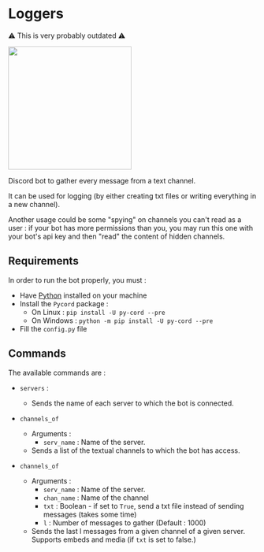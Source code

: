 # Loggers

⚠️ This is very probably outdated ⚠️

<img src="https://i.kym-cdn.com/photos/images/newsfeed/001/936/731/94b.png" width = 250>

Discord bot to gather every message from a text channel.

It can be used for logging (by either creating txt files or writing everything in a new channel).

Another usage could be some "spying" on channels you can't read as a user : if your bot has more permissions than you, you may run this one with your bot's api key and then "read" the content of hidden channels.

## Requirements

In order to run the bot properly, you must :
+ Have [Python](https://www.python.org/downloads/) installed on your machine
+ Install the `Pycord` package :
  + On Linux : `pip install -U py-cord --pre`
  + On Windows : `python -m pip install -U py-cord --pre`
+ Fill the `config.py` file

## Commands

The available commands are :
+ `servers` :
  + Sends the name of each server to which the bot is connected.

+ `channels_of`
  + Arguments :
    + `serv_name` : Name of the server.
  + Sends a list of the textual channels to which the bot has access.

+ `channels_of`
  + Arguments :
    + `serv_name` : Name of the server.
    + `chan_name` : Name of the channel
    + `txt` : Boolean - if set to `True`, send a txt file instead of sending messages (takes some time)
    + `l` : Number of messages to gather (Default : 1000)
  + Sends the last l messages from a given channel of a given server. Supports embeds and media (if `txt` is set to false.)
